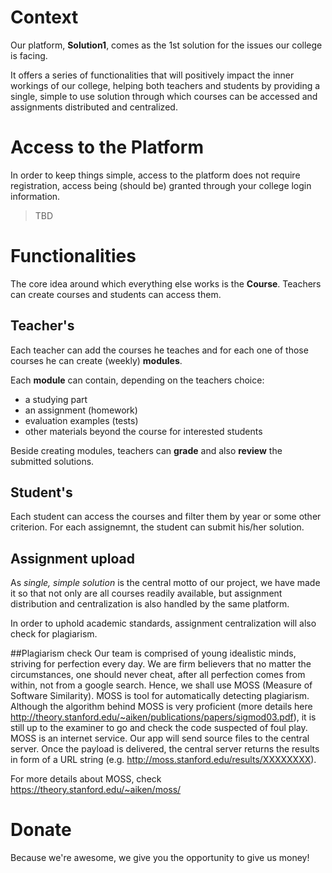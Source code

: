 # Context 

Our platform, **Solution1**, comes as the 1st solution for the issues our college is facing. 

It offers a series of functionalities that will positively impact the inner workings of our college, helping both teachers and students by providing a single, simple to use solution through which courses can be accessed and assignments distributed and centralized.

# Access to the Platform

In order to keep things simple, access to the platform does not require registration, access being (should be) granted through your college login information.

> TBD

# Functionalities
The core idea around which everything else works is the **Course**. Teachers can create courses and students can access them.

## Teacher's 
Each teacher can add the courses he teaches and for each one of those courses he can create (weekly) **modules**.

Each **module** can contain, depending on the teachers choice:
* a studying part 
* an assignment (homework)
* evaluation examples (tests)
* other materials beyond the course for interested students 

Beside creating modules, teachers can **grade** and also **review** the submitted solutions.

## Student's
Each student can access the courses and filter them by year or some other criterion. For each assignemnt, the student can submit his/her solution.


## Assignment upload
As *single, simple solution* is the central motto of our project, we have made it so that not only are all courses readily available, but assignment distribution and centralization is also handled by the same platform.

In order to uphold academic standards, assignment centralization will also check for plagiarism.

##Plagiarism check
Our team is comprised of young idealistic minds, striving for perfection every day. We are firm believers that no matter the circumstances, one should never cheat, after all perfection comes from within, not from a google search. Hence, we shall use MOSS (Measure of Software Similarity). MOSS is tool for automatically
detecting plagiarism. Although the algorithm behind MOSS is very proficient (more details here http://theory.stanford.edu/~aiken/publications/papers/sigmod03.pdf), it is still
up to the examiner to go and check the code suspected of foul play.
MOSS is an internet service. Our app will send source files to the central server. Once the payload is delivered, the central server returns the results in form of a URL string (e.g. http://moss.stanford.edu/results/XXXXXXXX).

For more details about MOSS, check https://theory.stanford.edu/~aiken/moss/ 

# Donate
Because we're awesome, we give you the opportunity to give us money!
